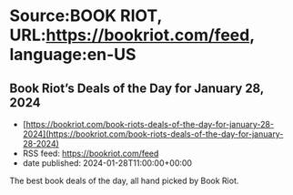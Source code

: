 # Source:BOOK RIOT, URL:https://bookriot.com/feed, language:en-US

## Book Riot’s Deals of the Day for January 28, 2024
 - [https://bookriot.com/book-riots-deals-of-the-day-for-january-28-2024](https://bookriot.com/book-riots-deals-of-the-day-for-january-28-2024)
 - RSS feed: https://bookriot.com/feed
 - date published: 2024-01-28T11:00:00+00:00

The best book deals of the day, all hand picked by Book Riot.

